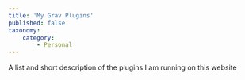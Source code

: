 ```yaml
---
title: 'My Grav Plugins'
published: false
taxonomy:
    category:
        - Personal
---
```


A list and short description of the plugins I am running on this website